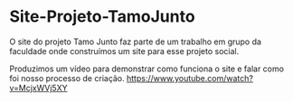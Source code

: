 # Site-Projeto-TamoJunto
O site do projeto Tamo Junto faz parte de um trabalho em grupo da faculdade onde construímos um site para esse projeto social.

Produzimos um vídeo para demonstrar como funciona o site e falar como foi nosso processo de criação.
https://www.youtube.com/watch?v=McjxWVj5XY
